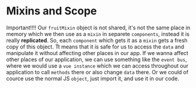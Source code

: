 # Mixins and Scope

Important!!!! Our `fruitMixin` object is not shared, it's not the same place in memory which we then use as a `mixin` in separete `components`, instead it is really **replicated**. So, each `component` which gets it as a `mixin` gets a fresh copy of this object. Tt means that it is safe for us to access the `data` and manipulate it without affecting other places in our app. If we wanna affect other places of our application, we can use something like the `event bus`, where we would use a `vue instance` which we can access throughout our application to call `methods` there or also change `data` there. Or we could of cource use the normal JS `object`, just import it, and use it in our code. 